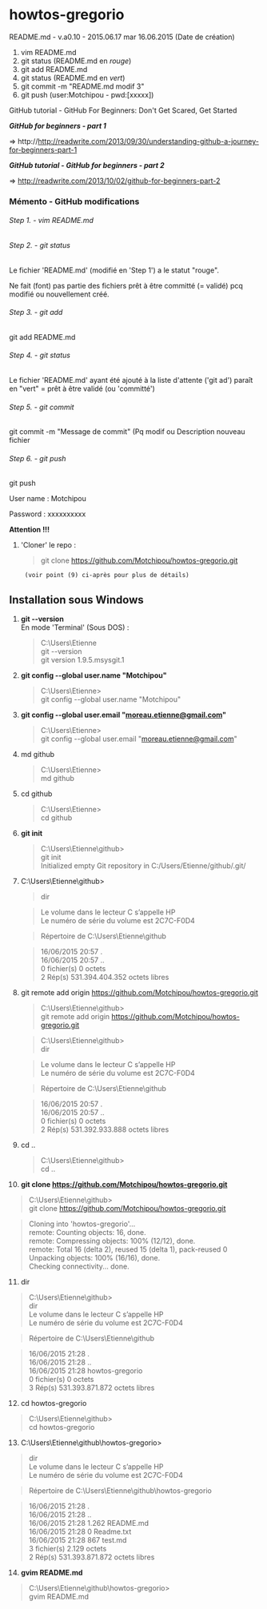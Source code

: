# howtos-gregorio

README.md - v.a0.10 - 2015.06.17
mar 16.06.2015 (Date de création)

1. vim README.md
2. git status (README.md en _rouge_)
3. git add README.md
4. git status (README.md en _vert_)
5. git commit -m "README.md modif 3"
6. git push (user:Motchipou - pwd:[xxxxx])

	

GitHub tutorial  -  GitHub For Beginners: Don't Get Scared, Get Started

**_GitHub for beginners - part 1_**

=> http://http://readwrite.com/2013/09/30/understanding-github-a-journey-for-beginners-part-1


**_GitHub tutorial  -  GitHub for beginners - part 2_**

=> http://readwrite.com/2013/10/02/github-for-beginners-part-2



### Mémento - GitHub modifications

###### Step 1. - vim README.md

###### Step 2. - git status

Le fichier 'README.md' (modifié en 'Step 1') a le statut "rouge".

Ne fait (font) pas partie des fichiers prêt à être committé (= validé) pcq
modifié ou nouvellement créé.

###### Step 3. - git add

git add README.md

###### Step 4. - git status

Le fichier 'README.md' ayant été ajouté à la liste d'attente ('git ad') 
paraît en "vert" = prêt à être validé (ou 'committé')

###### Step 5. - git commit

git commit -m "Message de commit" (Pq modif ou Description nouveau fichier


###### Step 6. - git push

git push


User name : Motchipou

Password  : xxxxxxxxxx


__Attention !!!__  
  
1. 'Cloner' le repo :

    > git clone https://github.com/Motchipou/howtos-gregorio.git   

		(voir point (9) ci-après pour plus de détails) 



## Installation sous Windows

1. __git --version__  
   En mode 'Terminal' (Sous DOS) :
   > C:\Users\Etienne  
   > git --version  
   > git version 1.9.5.msysgit.1

2. __git config --global user.name "Motchipou"__
   > C:\Users\Etienne>  
   > git config --global user.name "Motchipou"

3. __git config --global user.email "moreau.etienne@gmail.com"__  
   > C:\Users\Etienne>  
   > git config --global user.email "moreau.etienne@gmail.com"  

4. md github  
   > C:\Users\Etienne>  
   > md github

5. cd github  
   > C:\Users\Etienne>  
   > cd github

6. __git init__
   > C:\Users\Etienne\github>  
   > git init  
   > Initialized empty Git repository in C:/Users/Etienne/github/.git/  

7. C:\Users\Etienne\github>
   > dir  

   > Le volume dans le lecteur C s’appelle HP  
     Le numéro de série du volume est 2C7C-F0D4  
  
   > Répertoire de C:\Users\Etienne\github  
  
   > 16/06/2015  20:57    <REP>          .  
     16/06/2015  20:57    <REP>          ..  
                  0 fichier(s)                0 octets  
                  2 Rép(s)  531.394.404.352 octets libres  
    
8. git remote add origin https://github.com/Motchipou/howtos-gregorio.git  
   > C:\Users\Etienne\github>  
   > git remote add origin https://github.com/Motchipou/howtos-gregorio.git  
  
   > C:\Users\Etienne\github>  
   > dir  

   > Le volume dans le lecteur C s’appelle HP  
   > Le numéro de série du volume est 2C7C-F0D4  
  
   > Répertoire de C:\Users\Etienne\github  
  
   > 16/06/2015  20:57    <REP>          .  
   > 16/06/2015  20:57    <REP>          ..  
   >               0 fichier(s)                0 octets  
   >               2 Rép(s)  531.392.933.888 octets libres  
  
9. cd ..  
   > C:\Users\Etienne\github>  
   > cd ..  

10. __git clone https://github.com/Motchipou/howtos-gregorio.git__   
   > C:\Users\Etienne\github>  
     git clone https://github.com/Motchipou/howtos-gregorio.git   

   > Cloning into 'howtos-gregorio'...   
     remote: Counting objects: 16, done.   
     remote: Compressing objects: 100% (12/12), done.  
     remote: Total 16 (delta 2), reused 15 (delta 1), pack-reused 0  
     Unpacking objects: 100% (16/16), done.  
     Checking connectivity... done.  

11. dir  
   > C:\Users\Etienne\github>  
     dir  
     Le volume dans le lecteur C s’appelle HP  
     Le numéro de série du volume est 2C7C-F0D4  

   > Répertoire de C:\Users\Etienne\github  
  
   > 16/06/2015  21:28    <REP>          .  
     16/06/2015  21:28    <REP>          ..  
     16/06/2015  21:28    <REP>          howtos-gregorio  
                  0 fichier(s)                0 octets  
                  3 Rép(s)  531.393.871.872 octets libres  
  
12. cd howtos-gregorio  
   > C:\Users\Etienne\github>  
     cd howtos-gregorio  

13. C:\Users\Etienne\github\howtos-gregorio>
   > dir  
     Le volume dans le lecteur C s’appelle HP   
     Le numéro de série du volume est 2C7C-F0D4   
   
   > Répertoire de C:\Users\Etienne\github\howtos-gregorio   
  
   > 16/06/2015  21:28    <REP>          .   
     16/06/2015  21:28    <REP>          ..   
     16/06/2015  21:28             1.262 README.md   
     16/06/2015  21:28                 0 Readme.txt   
     16/06/2015  21:28               867 test.md   
                    3 fichier(s)            2.129 octets   
                    2 Rép(s)  531.393.871.872 octets libres   

14. __gvim README.md__   
   > C:\Users\Etienne\github\howtos-gregorio>   
   > gvim README.md   


